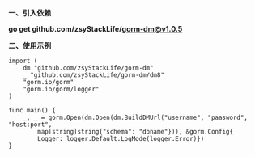 **一、引入依赖**

**go get github.com/zsyStackLife/gorm-dm@v1.0.5**

**二、使用示例**

```
import (
	dm "github.com/zsyStackLife/gorm-dm"
	_ "github.com/zsyStackLife/gorm-dm/dm8"
	"gorm.io/gorm"
	"gorm.io/gorm/logger"
)

func main() {
	_, _ = gorm.Open(dm.Open(dm.BuildDMUrl("username", "paasword", "host:port",
		map[string]string{"schema": "dbname"})), &gorm.Config{
		Logger: logger.Default.LogMode(logger.Error)})
}
```

